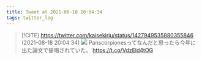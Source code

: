 ```yaml
---
title: Tweet at 2021-08-18 20:04:34
tags: twitter_log
---
```


> [!CITE] https://twitter.com/kaisekiriu/status/1427949535880355846 (2021-08-18 20:04:34)
> ![](https://twitter.com/kaisekiriu/status/1427949535880355846)
> Panscorpionesってなんだと思ったら今年に出た論文で提唱されていた。
> https://t.co/VdzEld4tOG
